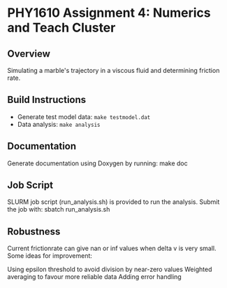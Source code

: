 # PHY1610 Assignment 4: Numerics and Teach Cluster

## Overview
Simulating a marble's trajectory in a viscous fluid and determining friction rate.

## Build Instructions
- Generate test model data: `make testmodel.dat`
- Data analysis: `make analysis`

## Documentation
Generate documentation using Doxygen by running: make doc

## Job Script
SLURM job script (run_analysis.sh) is provided to run the analysis. Submit the job with: sbatch run_analysis.sh

## Robustness
Current frictionrate can give nan or inf values when delta v is very small. Some ideas for improvement:

Using epsilon threshold to avoid division by near-zero values
Weighted averaging to favour more reliable data
Adding error handling 